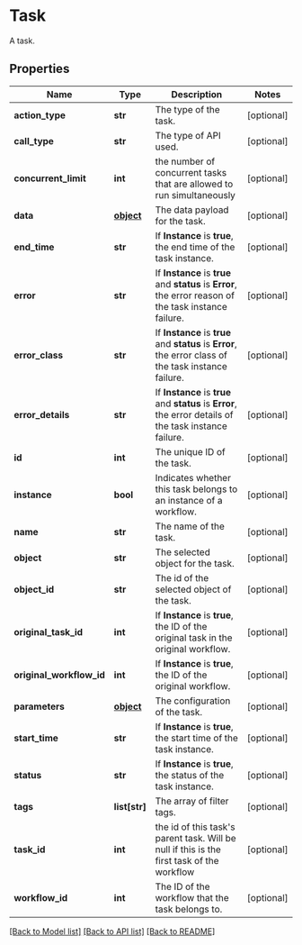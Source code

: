 # Task

A task. 
## Properties
Name | Type | Description | Notes
------------ | ------------- | ------------- | -------------
**action_type** | **str** | The type of the task.  | [optional] 
**call_type** | **str** | The type of API used.  | [optional] 
**concurrent_limit** | **int** | the number of concurrent tasks that are allowed to run simultaneously | [optional] 
**data** | [**object**](.md) | The data payload for the task.  | [optional] 
**end_time** | **str** | If **Instance** is **true**, the end time of the task instance.  | [optional] 
**error** | **str** | If **Instance** is **true** and **status** is **Error**, the error reason of the task instance failure.  | [optional] 
**error_class** | **str** | If **Instance** is **true** and **status** is **Error**, the error class of the task instance failure.  | [optional] 
**error_details** | **str** | If **Instance** is **true** and **status** is **Error**, the error details of the task instance failure.  | [optional] 
**id** | **int** | The unique ID of the task.  | [optional] 
**instance** | **bool** | Indicates whether this task belongs to an instance of a workflow.  | [optional] 
**name** | **str** | The name of the task.  | [optional] 
**object** | **str** | The selected object for the task.  | [optional] 
**object_id** | **str** | The id of the selected object of the task.  | [optional] 
**original_task_id** | **int** | If **Instance** is **true**, the ID of the original task in the original workflow.  | [optional] 
**original_workflow_id** | **int** | If **Instance** is **true**, the ID of the original workflow.  | [optional] 
**parameters** | [**object**](.md) | The configuration of the task.  | [optional] 
**start_time** | **str** | If **Instance** is **true**, the start time of the task instance.  | [optional] 
**status** | **str** | If **Instance** is **true**, the status of the task instance.  | [optional] 
**tags** | **list[str]** | The array of filter tags.  | [optional] 
**task_id** | **int** | the id of this task&#39;s parent task. Will be null if this is the first task of the workflow | [optional] 
**workflow_id** | **int** | The ID of the workflow that the task belongs to.  | [optional] 

[[Back to Model list]](../README.md#documentation-for-models) [[Back to API list]](../README.md#documentation-for-api-endpoints) [[Back to README]](../README.md)


